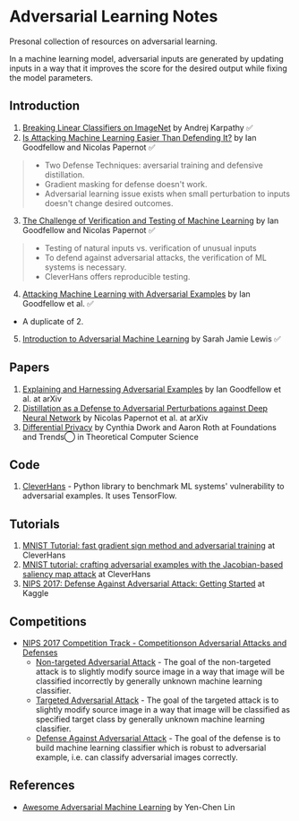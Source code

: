 # Adversarial Learning Notes
Presonal collection of resources on adversarial learning.

In a machine learning model, adversarial inputs are generated by updating inputs in a way that it improves the score for the desired output while fixing the model parameters.

## Introduction
1. [Breaking Linear Classifiers on ImageNet](http://karpathy.github.io/2015/03/30/breaking-convnets) by Andrej Karpathy :white_check_mark:
2. [Is Attacking Machine Learning Easier Than Defending It?](http://www.cleverhans.io/security/privacy/ml/2017/02/15/why-attacking-machine-learning-is-easier-than-defending-it.html) by Ian Goodfellow and Nicolas Papernot :white_check_mark:
  > * Two Defense Techniques: aversarial training and defensive distillation.
  > * Gradient masking for defense doesn't work.
  > * Adversarial learning issue exists when small perturbation to inputs doesn't change desired outcomes.
3. [The Challenge of Verification and Testing of Machine Learning](http://www.cleverhans.io/security/privacy/ml/2017/06/14/verification.html) by Ian Goodfellow and Nicolas Papernot :white_check_mark:
  > * Testing of natural inputs vs. verification of unusual inputs
  > * To defend against adversarial attacks, the verification of ML systems is necessary.
  > * CleverHans offers reproducible testing.
4. [Attacking Machine Learning with Adversarial Examples](https://blog.openai.com/adversarial-example-research/) by Ian Goodfellow et al. :white_check_mark:
  * A duplicate of 2.
5. [Introduction to Adversarial Machine Learning](https://mascherari.press/introduction-to-adversarial-machine-learning/) by Sarah Jamie Lewis :white_check_mark:

## Papers
1. [Explaining and Harnessing Adversarial Examples](https://arxiv.org/abs/1412.6572) by Ian Goodfellow et al. at arXiv
2. [Distillation as a Defense to Adversarial Perturbations against Deep Neural Network](https://arxiv.org/abs/1511.04508) by Nicolas Papernot et al. at arXiv
3. [Differential Privacy](https://www.cis.upenn.edu/~aaroth/Papers/privacybook.pdf) by Cynthia Dwork and Aaron Roth at Foundations and Trends⃝ in Theoretical Computer Science

## Code
1. [CleverHans](https://github.com/tensorflow/cleverhans) - Python library to benchmark ML systems' vulnerability to adversarial examples. It uses TensorFlow.

## Tutorials
1. [MNIST Tutorial: fast gradient sign method and adversarial training](https://github.com/tensorflow/cleverhans/blob/master/tutorials/mnist_tutorial_keras_tf.md) at CleverHans 
2. [MNIST tutorial: crafting adversarial examples with the Jacobian-based saliency map attack](https://github.com/tensorflow/cleverhans/blob/master/tutorials/mnist_tutorial_jsma.md) at CleverHans
3. [NIPS 2017: Defense Against Adversarial Attack: Getting Started](https://www.kaggle.com/c/nips-2017-defense-against-adversarial-attack#Getting%20started) at Kaggle

## Competitions
* [NIPS 2017 Competition Track - Competitionson Adversarial Attacks and Defenses](https://nips.cc/Conferences/2017/CompetitionTrack)
  * [Non-targeted Adversarial Attack](https://www.kaggle.com/c/nips-2017-non-targeted-adversarial-attack) - The goal of the non-targeted attack is to slightly modify source image in a way that image will be classified incorrectly by generally unknown machine learning classifier.
  * [Targeted Adversarial Attack](https://www.kaggle.com/c/nips-2017-targeted-adversarial-attack) - The goal of the targeted attack is to slightly modify source image in a way that image will be classified as specified target class by generally unknown machine learning classifier.
  * [Defense Against Adversarial Attack](https://www.kaggle.com/c/nips-2017-defense-against-adversarial-attack) - The goal of the defense is to build machine learning classifier which is robust to adversarial example, i.e. can classify adversarial images correctly.

## References
* [Awesome Adversarial Machine Learning](https://github.com/yenchenlin/awesome-adversarial-machine-learning) by Yen-Chen Lin
